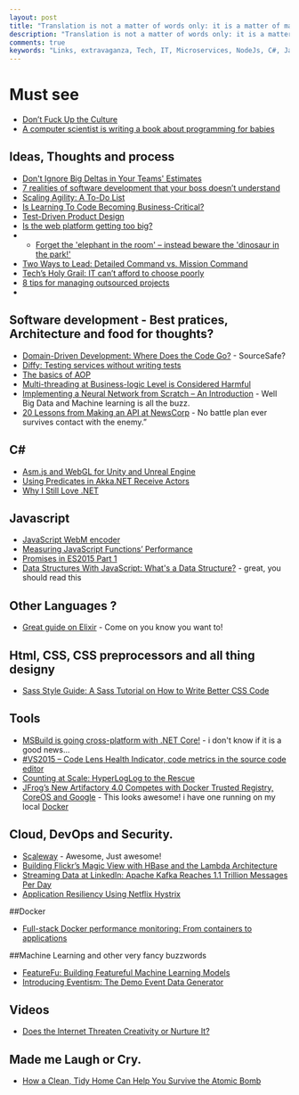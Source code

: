 ```yaml
---
layout: post
title: "Translation is not a matter of words only: it is a matter of making intelligible a whole culture."
description: "Translation is not a matter of words only: it is a matter of making intelligible a whole culture."
comments: true
keywords: "Links, extravaganza, Tech, IT, Microservices, NodeJs, C#, Javascript, Solution architecture"
---
```

# Must see
* [Don’t Fuck Up the Culture](https://medium.com/@bchesky/dont-fuck-up-the-culture-597cde9ee9d4)
* [A computer scientist is writing a book about programming for babies](http://www.dailydot.com/technology/computer-science-babies-book-kickstarter/)

## Ideas, Thoughts and process 
* [Don't Ignore Big Deltas in Your Teams' Estimates](http://frazzleddad.blogspot.dk/2015/09/dont-ignore-big-deltas-in-your-teams.html)
* [7 realities of software development that your boss doesn’t understand](https://jaxenter.com/7-realities-of-software-development-119424.html)
* [Scaling Agility: A To-Do List](http://www.thoughtworks.com/insights/blog/scaling-agility-do-list)
* [Is Learning To Code Becoming Business-Critical?](http://thenewstack.io/learning-code-becoming-business-critical/)
* [Test-Driven Product Design](https://robots.thoughtbot.com/test-driven-product-design)
* [Is the web platform getting too big?](https://www.nczonline.net/blog/2015/09/is-the-web-platform-getting-too-big/)
* * [Forget the 'elephant in the room' – instead beware the 'dinosaur in the park!'](http://www.cio.com/article/2980127/leadership-management/forget-the-elephant-in-the-room-instead-beware-the-dinosaur-in-the-park.html)
* [Two Ways to Lead: Detailed Command vs. Mission Command](http://sourcesofinsight.com/detailed-command-vs-mission-command/)
* [Tech’s Holy Grail: IT can’t afford to choose poorly](http://www.cio.com/article/2976310/it-strategy/techs-holy-grail-it-cant-afford-to-choose-poorly.html#tk.rss_itstrategy)
* [8 tips for managing outsourced projects](http://www.cio.com/article/2978105/project-management/8-tips-for-managing-outsourced-projects.html#tk.rss_itstrategy)
* 
## Software development - Best pratices, Architecture and food for thoughts?
* [Domain-Driven Development: Where Does the Code Go?](https://visualstudiomagazine.com/articles/2015/09/01/domain-driven-development.aspx) - SourceSafe?
* [Diffy: Testing services without writing tests](https://blog.twitter.com/2015/diffy-testing-services-without-writing-tests)
* [The basics of AOP](http://www.jayway.com/2015/09/07/the-basics-of-aop/) 
* [Multi-threading at Business-logic Level is Considered Harmful](http://ithare.com/multi-threading-at-business-logic-level-is-considered-harmful/)
* [Implementing a Neural Network from Scratch – An Introduction](http://www.wildml.com/2015/09/implementing-a-neural-network-from-scratch/) - Well Big Data and Machine learning is all the buzz.
* [20 Lessons from Making an API at NewsCorp](https://www.linkedin.com/pulse/20-lessons-from-making-api-newscorp-jeremy-kelaher) - No battle plan ever survives contact with the enemy.”

## **C#**
* [Asm.js and WebGL for Unity and Unreal Engine](http://www.codeproject.com/Articles/1023723/Asm-js-and-WebGL-for-Unity-and-Unreal-Engine)
* [Using Predicates in Akka.NET Receive Actors](http://dontcodetired.com/blog/post/Using-Predicates-in-AkkaNET-Receive-Actors.aspx)
* [Why I Still Love .NET](http://optimizedprogrammer.com/blog/why-i-still-love-net)

## Javascript
 * [JavaScript WebM encoder](https://github.com/Kagami/webm.js)
 * [Measuring JavaScript Functions’ Performance](http://www.sitepoint.com/measuring-javascript-functions-performance/)
 * [Promises in ES2015 Part 1](http://odetocode.com/blogs/scott/archive/2015/09/03/promises-in-es2015-part-1.aspx)
 * [Data Structures With JavaScript: What's a Data Structure?](http://code.tutsplus.com/tutorials/data-structures-with-javascript-whats-a-data-structure--cms-23347) - great, you should read this

## Other Languages ?
* [Great guide on Elixir](http://rob.conery.io/category/learning-elixir/) - Come on you know you want to!

## Html, CSS, CSS preprocessors and all thing designy
* [Sass Style Guide: A Sass Tutorial on How to Write Better CSS Code](http://www.toptal.com/front-end/sass-style-guide-a-sass-tutorial-on-how-to-write-better-css-code)

## Tools
 * [MSBuild is going cross-platform with .NET Core!](http://blogs.msdn.com/b/dotnet/archive/2015/09/03/msbuild-is-going-cross-platform-with-net-core.aspx) - i don't know if it is a good news...
 * [#VS2015 – Code Lens Health Indicator, code metrics in the source code editor](http://elbruno.com/2015/09/04/vs2015-code-lens-health-indicator-code-metrics-in-the-source-code-editor/)
 * [Counting at Scale: HyperLogLog to the Rescue](http://devblog.mediamath.com/counting-at-scale-hyperloglog-to-the-rescue)
 * [JFrog’s New Artifactory 4.0 Competes with Docker Trusted Registry, CoreOS and Google](http://thenewstack.io/jfrog-announces-artifactory-4-0/) - This looks awesome! i have one running on my local [Docker](http://mud-docker:8081/)

## Cloud, DevOps and Security. 
* [Scaleway](https://www.scaleway.com/) - Awesome, Just awesome!
* [Building Flickr’s Magic View with HBase and the Lambda Architecture](http://yahooeng.tumblr.com/post/128273446181/building-flickrs-magic-view-with-hbase-and-the)
* [Streaming Data at LinkedIn: Apache Kafka Reaches 1.1 Trillion Messages Per Day](http://thenewstack.io/streaming-data-at-linkedin-apache-kafka-reaches-1-1-trillion-messages-per-day/)
* [Application Resiliency Using Netflix Hystrix](http://www.ebaytechblog.com/2015/09/08/application-resiliency-using-netflix-hystrix/)

##Docker
* [Full-stack Docker performance monitoring: From containers to applications](https://blog.ruxit.com/full-stack-docker-performance-monitoring-containers-and-applications/)

##Machine Learning and other very fancy buzzwords
* [FeatureFu: Building Featureful Machine Learning Models](http://engineering.linkedin.com/open-source/featurefu-building-featureful-machine-learning-models)
* [Introducing Eventism: The Demo Event Data Generator](http://www.interana.com/blog/introducing-eventism-the-demo-event-data-generator)
 
## Videos
* [Does the Internet Threaten Creativity or Nurture It?](http://www.swiss-miss.com/2015/09/does-the-internet-threaten-creativity-or-nurture-it.html)


## Made me Laugh or Cry. 
* [How a Clean, Tidy Home Can Help You Survive the Atomic Bomb](http://www.openculture.com/2013/07/tidy-home-can-help-you-survive-the-atomic-bomb.html)